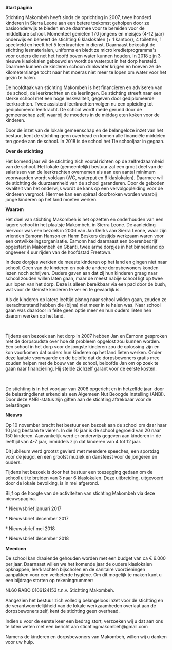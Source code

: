 **Start pagina**

Stichting Makombeh heeft sinds de oprichting in 2007, twee honderd kinderen in Sierra Leone aan een betere toekomst geholpen door ze basisonderwijs te bieden en ze daarmee voor te bereiden voor de middelbare school. Momenteel genieten 170 jongens en meisjes (4-12 jaar) onderwijs en beheert de stichting 6 klaslokalen (+ 1 kantoor), 4 toiletten, 1 speelveld en heeft het 5 leerkrachten in dienst. Daarnaast bekostigt de stichting lesmaterialen, uniforms en biedt ze micro kredietprogramma's voor ouders die net het hoofd boven water kunnen houden. In 2018 zijn 3 nieuwe klaslokalen gebouwd en wordt de waterput in het dorp hersteld. Daarmee kunnen de kinderen schoon drinkwater krijgen en hoeven ze de kilometerslange tocht naar het moeras niet meer te lopen om water voor het gezin te halen.

De hoofdtaak van stichting Makombeh is het financieren en adviseren van  de school, de leerkrachten en de leerlingen. De stichting streeft naar een sterke school met een hoge leskwaliteit, gegeven door gediplomeerde leerkrachten. Twee assistent leerkrachten volgen nu een opleiding tot gediplomeerd leerkracht. De school wordt mede gerund door de gemeenschap zelf, waarbij de moeders in de middag eten koken voor de kinderen.

Door de inzet van de lokale gemeenschap en de belangeloze inzet van het bestuur, kent de stichting geen overhead en komen alle financiële middelen ten goede aan de school. In 2018 is de school het 11e schooljaar in gegaan.

**Over de stichting**

Het komend jaar wil de stichting zich vooral richten op de zelfredzaamheid van de school. Het lokale (gemeentelijk) bestuur zal een groot deel van de salarissen van de leerkrachten overnemen als aan een aantal minimum voorwaarden wordt voldaan (WC, waterput en 6 klaslokalen). Daarmee wil de stichting de duurzaamheid van de school garanderen. Door de geboden kwaliteit van het onderwijs wordt de kans op een vervolgopleiding voor de kinderen vergroot. Hiermee kan een spiraal doorbroken worden waarbij jonge kinderen op het land moeten werken.

**Waarom**

Het doel van stichting Makombeh is het opzetten en onderhouden van een lagere school in het plaatsje Makombeh, in Sierra Leone. De aanleiding hiervoor was een bezoek in 2006 van Jan Derks aan Sierra Leone, waar zijn vrienden Eamonn Hanson en Harm Beskers destijds werkzaam waren voor een ontwikkelingsorganisatie. Eamonn had daarnaast een boerenbedrijf opgestart in Makombeh en Gbanti, twee arme dorpjes in het binnenland op ongeveer 4 uur rijden van de hoofdstad Freetown.

In deze dorpjes werkten de meeste kinderen op het land en gingen niet naar school. Geen van de kinderen en ook de andere dorpsbewoners konden lezen noch schrijven. Ouders gaven aan dat zij hun kinderen graag naar school zouden willen laten gaan, maar de meest nabije school ligt op twee uur lopen van het dorp. Deze is alleen bereikbaar via een pad door de bush, wat voor de kleinste kinderen te ver en te gevaarlijk is.

Als de kinderen op latere leeftijd alsnog naar school wilden gaan, zouden ze leerachterstand hebben die (bijna) niet meer in te halen was. Naar school gaan was daardoor in feite geen optie meer en hun ouders lieten hen daarom werken op het land.

 

Tijdens een bezoek aan het dorp in 2007 hebben Jan en Eamonn gesproken met de dorpsoudste over hoe dit probleem opgelost zou kunnen worden. Een school in het dorp voor de jongste kinderen zou de oplossing zijn en kon voorkomen dat ouders hun kinderen op het land lieten werken. Onder deze laatste voorwaarde en de belofte dat de dorpsbewoners gratis mee zouden helpen met de bouw van de school, beloofde Jan om op zoek te gaan naar financiering. Hij stelde zichzelf garant voor de eerste kosten.

 

De stichting is in het voorjaar van 2008 opgericht en in hetzelfde jaar  door de belastingdienst erkend als een Algemeen Nut Beoogde Instelling (ANBI). Door deze ANBI-status zijn giften aan de stichting aftrekbaar voor de belastingen

**Nieuws**

Op 10 november bracht het bestuur een bezoek aan de school om daar haar 10 jarig bestaan te vieren. In die 10 jaar is de school gegroeid van 20 naar 150 kinderen. Aanvankelijk werd er onderwijs gegeven aan kinderen in de leeftijd van 4-7 jaar, inmiddels zijn dat kinderen van 4 tot 12 jaar.

Dit jubileum werd grootst gevierd met meerdere speeches, een sportdag voor de jeugd, en een grootst muziek en dansfeest voor de jongeren en ouders.

Tijdens het bezoek is door het bestuur een toezegging gedaan om de school uit te breiden van 3 naar 6 klaslokalen. Deze uitbreiding, uitgevoerd door de lokale bevolking, is in mei afgerond.

Blijf op de hoogte van de activiteiten van stichting Makombeh via deze nieuwspagina.

\* Nieuwsbrief januari 2017

\* Nieuwsbrief december 2017

\* Nieuwsbrief mei 2018

\* Nieuwsbrief december 2018

**Meedoen**

De school kan draaiende gehouden worden met een budget van ca € 6.000 per jaar. Daarnaast willen we het komende jaar de oudere klaslokalen opknappen, leerkrachten bijscholen en de sanitaire voorzieningen aanpakken voor een verbeterde hygiëne. Om dit mogelijk te maken kunt u een bijdrage storten op rekeningnummer:

NL60 RABO 0106124153 t.n.v. Stichting Makombeh.

Aangezien het bestuur zich volledig belangeloos inzet voor de stichting en de verantwoordelijkheid van de lokale werkzaamheden overlaat aan de dorpsbewoners zelf, kent de stichting geen overhead.

Indien u voor de eerste keer een bedrag stort, verzoeken wij u dat aan ons te laten weten met een bericht aan stichtingmakombeh\@gmail.com

Namens de kinderen en dorpsbewoners van Makombeh, willen wij u danken voor uw hulp.
